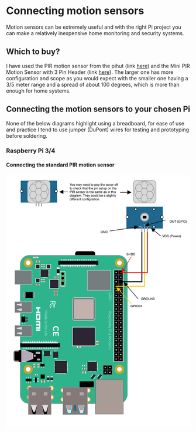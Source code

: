 # Connecting motion sensors

Motion sensors can be extremely useful and with the right Pi project you can make a relatively inexpensive home monitoring and security systems.

## Which to buy?

I have used the PIR motion sensor from the pihut (link [here](https://thepihut.com/products/pir-motion-sensor-module)) and the Mini PIR Motion Sensor with 3 Pin Header (link [here](https://thepihut.com/products/breadboard-friendly-mini-pir-motion-sensor-with-3-pin-header)). The larger one has more configuration and scope as you would expect with the smaller one having a 3/5 meter range and a spread of about 100 degrees, which is more than enough for home systems.

## Connecting the motion sensors to your chosen Pi

None of the below diagrams highlight using a breadboard, for ease of use and practice I tend to use jumper (DuPont) wires for testing and prototyping before soldering.

### Raspberry Pi 3/4

#### Connecting the standard PIR motion sensor

![Pi 4 wiring diagram](/GPIO/img/Motion_PIR_sensor_connection.png)